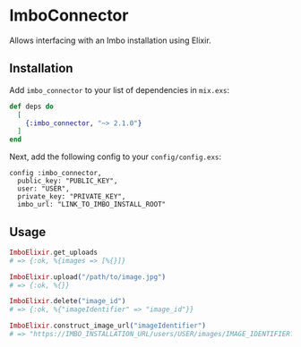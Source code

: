 # ImboConnector

Allows interfacing with an Imbo installation using Elixir.

## Installation

Add `imbo_connector` to your list of dependencies in `mix.exs`:

```elixir
def deps do
  [
    {:imbo_connector, "~> 2.1.0"}
  ]
end
```

Next, add the following config to your `config/config.exs`:

```
config :imbo_connector,
  public_key: "PUBLIC_KEY",
  user: "USER",
  private_key: "PRIVATE_KEY",
  imbo_url: "LINK_TO_IMBO_INSTALL_ROOT"
```

## Usage

```elixir
ImboElixir.get_uploads
# => {:ok, %{images => [%{}]}

ImboElixir.upload("/path/to/image.jpg")
# => {:ok, %{}}

ImboElixir.delete("image_id")
# => {:ok, %{"imageIdentifier" => "image_id"}}

ImboElixir.construct_image_url("imageIdentifier")
# => "https://IMBO_INSTALLATION_URL/users/USER/images/IMAGE_IDENTIFIER?accessToken=ACCESS_TOKEN"

```
